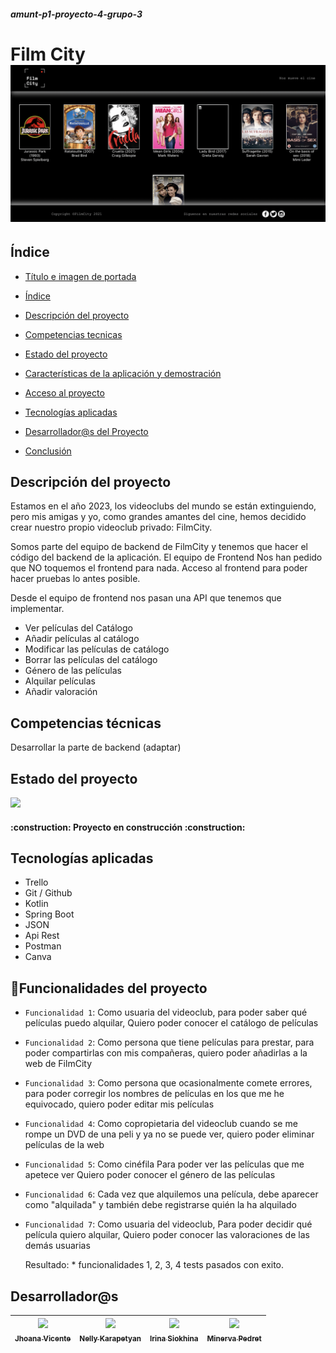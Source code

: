 ##### amunt-p1-proyecto-4-grupo-3

<h1 aling="center">
Film City
<img src="src/img/fondo_proyecto4.png" alt="Film City">
</h1>

## Índice

- [Título e imagen de portada](#Título-e-imagen-de-portada)

- [Índice](#índice)

- [Descripción del proyecto](#descripción-del-proyecto)

- [Competencias tecnicas](#competencias-técnicas)

- [Estado del proyecto](#Estado-del-proyecto)

- [Características de la aplicación y demostración](#Características-de-la-aplicación-y-demostración)

- [Acceso al proyecto](#acceso-proyecto)

- [Tecnologías aplicadas](#tecnologías-aplicadas)

- [Desarrollador@s del Proyecto](#desarrollador@s)

- [Conclusión](#conclusión)



## Descripción del proyecto

Estamos en el año 2023, los videoclubs del mundo se están extinguiendo, pero mis amigas y yo, como grandes amantes del cine, hemos decidido crear nuestro propio videoclub privado: FilmCity.

Somos parte del equipo de backend de FilmCity y tenemos que hacer el código del backend de la aplicación. El equipo de Frontend Nos han pedido que NO toquemos el frontend para nada. Acceso al frontend para poder hacer pruebas lo antes posible.

Desde el equipo de frontend nos pasan una API que tenemos que implementar.
- Ver películas del Catálogo
- Añadir películas al catálogo
- Modificar las películas de catálogo
- Borrar las películas del catálogo
- Género de las películas
- Alquilar películas
- Añadir valoración


## Competencias técnicas

Desarrollar la parte de backend (adaptar)


## Estado del proyecto

<p aling="left">
<img src="https://img.shields.io/badge/STATUS-EN%20DESAROLLO-green">
</p>


<h4 aling="center">
:construction: Proyecto en construcción :construction:
</h4>


## Tecnologías aplicadas

- Trello
- Git / Github
- Kotlin
- Spring Boot
- JSON
- Api Rest
- Postman
- Canva

## :hammer:Funcionalidades del proyecto
- `Funcionalidad 1`: Como usuaria del videoclub, para poder saber qué películas puedo alquilar, Quiero poder conocer el catálogo de películas
- `Funcionalidad 2`: Como persona que tiene películas para prestar, para poder compartirlas con mis compañeras, quiero poder añadirlas a la web de FilmCity
- `Funcionalidad 3`: Como persona que ocasionalmente comete errores, para poder corregir los nombres de películas en los que me he equivocado, quiero poder editar mis películas
- `Funcionalidad 4`: Como copropietaria del videoclub cuando se me rompe un DVD de una peli y ya no se puede ver, quiero poder eliminar películas de la web
- `Funcionalidad 5`: Como cinéfila Para poder ver las películas que me apetece ver Quiero poder conocer el género de las películas
- `Funcionalidad 6`: Cada vez que alquilemos una película, debe aparecer como "alquilada" y también debe registrarse quién la ha alquilado
- `Funcionalidad 7`: Como usuaria del videoclub, Para poder decidir qué película quiero alquilar, Quiero poder conocer las valoraciones de las demás usuarias

  Resultado: * funcionalidades 1, 2, 3, 4 tests pasados con exito.


## Desarrollador@s

|[<img src="https://avatars.githubusercontent.com/u/126072279?v=4" width=115><br><sub>Jhoana Vicente</sub>](https://github.com/JhoanaVicente)| [<img src="https://avatars.githubusercontent.com/u/126768083?v=4" width=115><br><sub>Nelly Karapetyan</sub>](https://github.com/NellyKaykay) |[<img src="https://avatars.githubusercontent.com/u/126768002?v=4" width=115><br><sub>Irina Siokhina</sub>](https://github.com/IrinaSiokhin)|[<img src="https://avatars.githubusercontent.com/u/126767503?v=4" width=115><br><sub>Minerva Pedret</sub>](https://github.com/account)| 
|:------------------------------------------------------------------------------------------------------------------------------------------:|:--------------------------------------------------------------------------------------------------------------------------------------------:|:-----------------------------------------------------------------------------------------------------------------------------------------:|:-------------------------------------------------------------------------------------------------------------------------------------------:|
